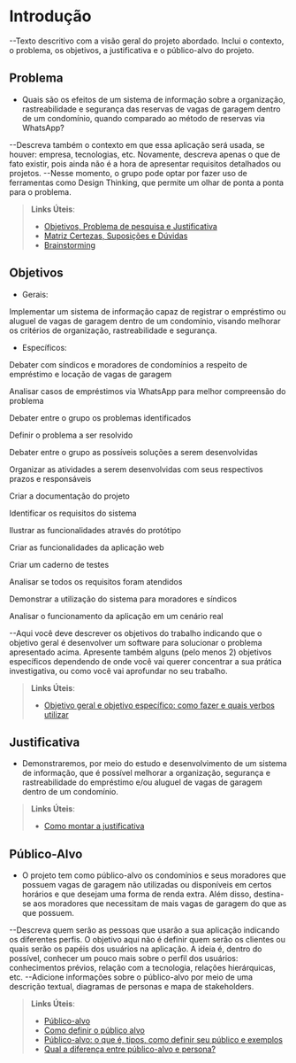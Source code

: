 # Introdução

--Texto descritivo com a visão geral do projeto abordado. Inclui o contexto, o problema, os objetivos, a justificativa e o público-alvo do projeto.

## Problema

* Quais são os efeitos de um sistema de informação sobre a organização, rastreabilidade e segurança das reservas de vagas de garagem dentro de um condomínio, quando comparado ao método de reservas via WhatsApp?

--Descreva também o contexto em que essa aplicação será usada, se  houver: empresa, tecnologias, etc. Novamente, descreva apenas o que de  fato existir, pois ainda não é a hora de apresentar requisitos  detalhados ou projetos.
--Nesse momento, o grupo pode optar por fazer uso  de ferramentas como Design Thinking, que permite um olhar de ponta a ponta para o problema.

> **Links Úteis**:
>
> * [Objetivos, Problema de pesquisa e Justificativa](https://medium.com/@versioparole/objetivos-problema-de-pesquisa-e-justificativa-c98c8233b9c3)
> * [Matriz Certezas, Suposições e Dúvidas](https://medium.com/educa%C3%A7%C3%A3o-fora-da-caixa/matriz-certezas-suposi%C3%A7%C3%B5es-e-d%C3%BAvidas-fa2263633655)
> * [Brainstorming](https://www.euax.com.br/2018/09/brainstorming/)

## Objetivos

* Gerais:

Implementar um sistema de informação capaz de registrar o empréstimo ou aluguel de vagas de garagem dentro de um condomínio, visando melhorar os critérios de organização, rastreabilidade e segurança.

* Específicos:

Debater com síndicos e moradores de condomínios a respeito de empréstimo e locação de vagas de garagem

Analisar casos de empréstimos via WhatsApp para melhor compreensão do problema

Debater entre o grupo os problemas identificados

Definir o problema a ser resolvido

Debater entre o grupo as possíveis soluções a serem desenvolvidas

Organizar as atividades a serem desenvolvidas com seus respectivos prazos e responsáveis  

Criar a documentação do projeto

Identificar os requisitos do sistema

Ilustrar as funcionalidades através do protótipo  

Criar as funcionalidades da aplicação web

Criar um caderno de testes

Analisar se todos os requisitos foram atendidos

Demonstrar a utilização do sistema para moradores e síndicos

Analisar o funcionamento da aplicação em um cenário real

--Aqui você deve descrever os objetivos do trabalho indicando que o objetivo geral é desenvolver um software para solucionar o problema apresentado acima.
Apresente também alguns (pelo menos 2) objetivos específicos dependendo de onde você vai querer concentrar a sua prática investigativa, ou como você vai aprofundar no seu trabalho.

> **Links Úteis**:
>
> * [Objetivo geral e objetivo específico: como fazer e quais verbos utilizar](https://blog.mettzer.com/diferenca-entre-objetivo-geral-e-objetivo-especifico/)

## Justificativa

* Demonstraremos, por meio do estudo e desenvolvimento de um sistema de informação, que é possível melhorar a organização, segurança e rastreabilidade do empréstimo e/ou aluguel de vagas de garagem dentro de um condomínio.

> **Links Úteis**:
>
> * [Como montar a justificativa](https://guiadamonografia.com.br/como-montar-justificativa-do-tcc/)

## Público-Alvo

* O projeto tem como público-alvo os condomínios e seus moradores que possuem vagas de garagem não utilizadas ou disponíveis em certos horários e que desejam uma forma de renda extra. Além disso, destina-se aos moradores que necessitam de mais vagas de garagem do que as que possuem.

--Descreva quem serão as pessoas que usarão a sua aplicação indicando os diferentes perfis. O objetivo aqui não é definir quem serão os clientes ou quais serão os papéis dos usuários na aplicação. A ideia é, dentro do possível, conhecer um pouco mais sobre o perfil dos usuários: conhecimentos prévios, relação com a tecnologia, relações
hierárquicas, etc.
--Adicione informações sobre o público-alvo por meio de uma descrição textual, diagramas de personas e mapa de stakeholders.

> **Links Úteis**:
>
> * [Público-alvo](https://blog.hotmart.com/pt-br/publico-alvo/)
> * [Como definir o público alvo](https://exame.com/pme/5-dicas-essenciais-para-definir-o-publico-alvo-do-seu-negocio/)
> * [Público-alvo: o que é, tipos, como definir seu público e exemplos](https://klickpages.com.br/blog/publico-alvo-o-que-e/)
> * [Qual a diferença entre público-alvo e persona?](https://rockcontent.com/blog/diferenca-publico-alvo-e-persona/)
